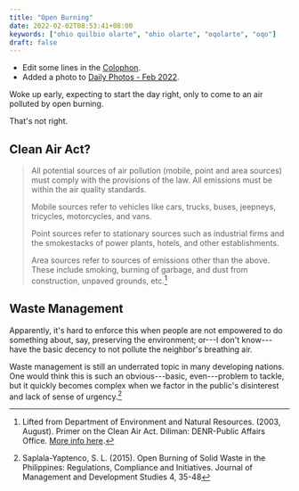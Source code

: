 ```yaml
---
title: "Open Burning"
date: 2022-02-02T08:53:41+08:00
keywords: ["ohio quilbio olarte", "ohio olarte", "oqolarte", "oqo"]
draft: false
---
```

- Edit some lines in the [Colophon](/site).
- Added a photo to [Daily Photos - Feb 2022](feb2022-photos).

Woke up early,
expecting to start the day right,
only to come to an air polluted by open burning.

That's not right.

## Clean Air Act?

> All potential sources of air pollution (mobile, point and area sources) must comply with the provisions of the law. All emissions must be within the air quality standards.
>
> Mobile sources refer to vehicles like cars, trucks, buses, jeepneys, tricycles, motorcycles, and vans.
>
> Point sources refer to stationary sources such as industrial firms and the smokestacks of power plants, hotels, and other establishments.
>
> Area sources refer to sources of emissions other than the above. These include smoking, burning of garbage, and dust from construction, unpaved grounds, etc.[^caa]

[^caa]: Lifted from Department of Environment and Natural Resources. (2003,
  August). Primer on the Clean Air Act. Diliman: DENR-Public Affairs Office.
[More info here](https://doh.gov.ph/book/export/html/992).

## Waste Management

Apparently, it's hard to enforce this when people are not empowered to do
something about, say, preserving the environment;
or---I don't know---have the basic decency to not pollute the neighbor's
breathing air.

Waste management is still an underrated topic in many developing nations.
One would think this is such an obvious---basic, even---problem to tackle,
but it quickly becomes complex when we factor in the public's disinterest
and lack of sense of urgency.[^burning]

[^burning]: Saplala-Yaptenco, S. L. (2015). Open Burning of Solid Waste in the Philippines: Regulations, Compliance and Initiatives. Journal of Management and Development Studies 4, 35-48
